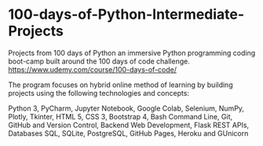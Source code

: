 # 100-days-of-Python-Intermediate-Projects
Projects from 100 days of Python an immersive Python programming coding boot-camp built around the 100 days of code challenge. https://www.udemy.com/course/100-days-of-code/

The program focuses on hybrid online method of learning by building projects using the following technologies and concepts:

Python 3, PyCharm, Jupyter Notebook, Google Colab, Selenium, NumPy, Plotly, Tkinter, HTML 5, CSS 3, Bootstrap 4, Bash Command Line, Git, GitHub and Version Control, Backend Web Development, Flask REST APIs, Databases SQL, SQLite, PostgreSQL, GitHub Pages, Heroku and GUnicorn
